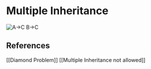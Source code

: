 # Multiple Inheritance

![A->C B->C](library/attachments/2022-03-29-22-14-43.png)

## References

[[Diamond Problem]]
[[Multiple Inheritance not allowed]]
